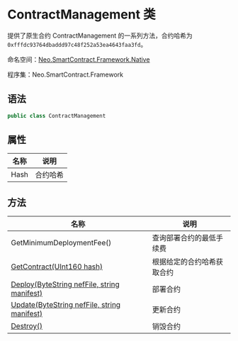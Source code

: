 # ContractManagement 类

提供了原生合约 ContractManagement 的一系列方法，合约哈希为`0xfffdc93764dbaddd97c48f252a53ea4643faa3fd`。

命名空间：[Neo.SmartContract.Framework.Native](index.md)

程序集：Neo.SmartContract.Framework

## 语法

```cs
public class ContractManagement
```

## 属性

| 名称 | 说明     |
| ---- | -------- |
| Hash | 合约哈希 |

## 方法

| 名称                                                         | 说明                       |
| ------------------------------------------------------------ | -------------------------- |
| GetMinimumDeploymentFee()                                    | 查询部署合约的最低手续费   |
| [GetContract(UInt160 hash)](GetContract.md) | 根据给定的合约哈希获取合约 |
| [Deploy(ByteString nefFile, string manifest)](Deploy.md) | 部署合约                   |
| [Update(ByteString nefFile, string manifest)](Update.md) | 更新合约                   |
| [Destroy()](Destroy.md)                   | 销毁合约                   |

